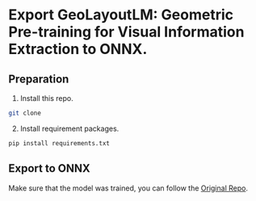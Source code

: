 # Export GeoLayoutLM: Geometric Pre-training for Visual Information Extraction to ONNX.

## Preparation
1. Install this repo.
```bash
git clone 
```
2. Install requirement packages.
```bash
pip install requirements.txt
```
## Export to ONNX
Make sure that the model was trained, you can follow the [Original Repo](https://github.com/AlibabaResearch/AdvancedLiterateMachinery/tree/main/DocumentUnderstanding/GeoLayoutLM).

